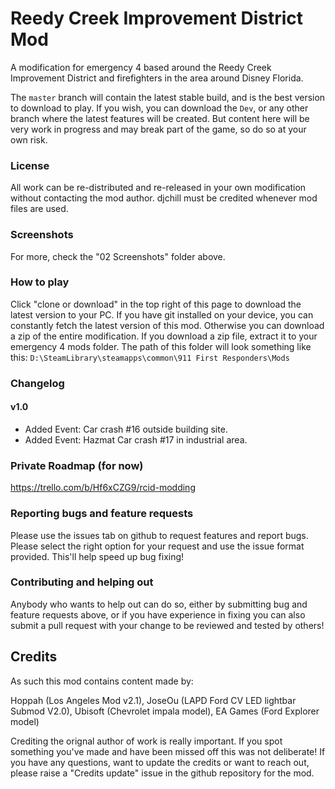 # Reedy Creek Improvement District Mod
A modification for emergency 4 based around the Reedy Creek Improvement District and firefighters in the area around Disney Florida.

The `master` branch will contain the latest stable build, and is the best version to download to play. If you wish, you can download the `Dev`, or any other branch where the latest features will be created. But content here will be very work in progress and may break part of the game, so do so at your own risk.

### License
All work can be re-distributed and re-released in your own modification without contacting the mod author. djchill must be credited whenever mod files are used.

### Screenshots
For more, check the "02 Screenshots" folder above.

### How to play
Click "clone or download" in the top right of this page to download the latest version to your PC. If you have git installed on your device, you can constantly fetch the latest version of this mod. Otherwise you can download a zip of the entire modification.
If you download a zip file, extract it to your emergency 4 mods folder. The path of this folder will look something like this: `D:\SteamLibrary\steamapps\common\911 First Responders\Mods`

### Changelog
#### v1.0
* Added Event: Car crash #16 outside building site.
* Added Event: Hazmat Car crash #17 in industrial area.

### Private Roadmap (for now)
https://trello.com/b/Hf6xCZG9/rcid-modding

### Reporting bugs and feature requests
Please use the issues tab on github to request features and report bugs. Please select the right option for your request and use the issue format provided. This'll help speed up bug fixing!

### Contributing and helping out
Anybody who wants to help out can do so, either by submitting bug and feature requests above, or if you have experience in fixing you can also submit a pull request with your change to be reviewed and tested by others!

## Credits
As such this mod contains content made by:

Hoppah (Los Angeles Mod v2.1), JoseOu (LAPD Ford CV LED lightbar Submod V2.0), Ubisoft (Chevrolet impala model), EA Games (Ford Explorer model)

Crediting the orignal author of work is really important. If you spot something you've made and have been missed off this was not deliberate! If you have any questions, want to update the credits or want to reach out, please raise a "Credits update" issue in the github repository for the mod.
